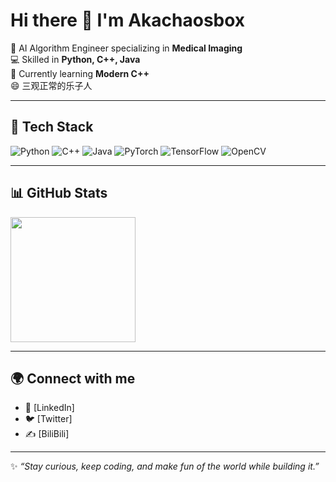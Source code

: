# Hi there 👋 I'm Akachaosbox

🔭 AI Algorithm Engineer specializing in **Medical Imaging**  
💻 Skilled in **Python, C++, Java**  
🌱 Currently learning **Modern C++**  
😄 三观正常的乐子人  

---

## 🚀 Tech Stack
![Python](https://img.shields.io/badge/Python-3776AB?style=for-the-badge&logo=python&logoColor=white)
![C++](https://img.shields.io/badge/C++-00599C?style=for-the-badge&logo=cplusplus&logoColor=white)
![Java](https://img.shields.io/badge/Java-ED8B00?style=for-the-badge&logo=openjdk&logoColor=white)
![PyTorch](https://img.shields.io/badge/PyTorch-EE4C2C?style=for-the-badge&logo=pytorch&logoColor=white)
![TensorFlow](https://img.shields.io/badge/TensorFlow-FF6F00?style=for-the-badge&logo=tensorflow&logoColor=white)
![OpenCV](https://img.shields.io/badge/OpenCV-5C3EE8?style=for-the-badge&logo=opencv&logoColor=white)

---

## 📊 GitHub Stats
<img src="https://github-readme-stats.vercel.app/api?username=akachammile&show_icons=true&theme=radical" height="200"/>


---
## 🌍 Connect with me
- 💼 [LinkedIn]
- 🐦 [Twitter]
- ✍️ [BiliBili]

---

✨ *“Stay curious, keep coding, and make fun of the world while building it.”*  
